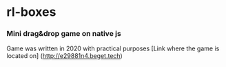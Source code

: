 # rl-boxes
### Mini drag&drop game on native js
Game was written in 2020 with practical purposes
[Link where the game is located on] (http://e29881n4.beget.tech)
